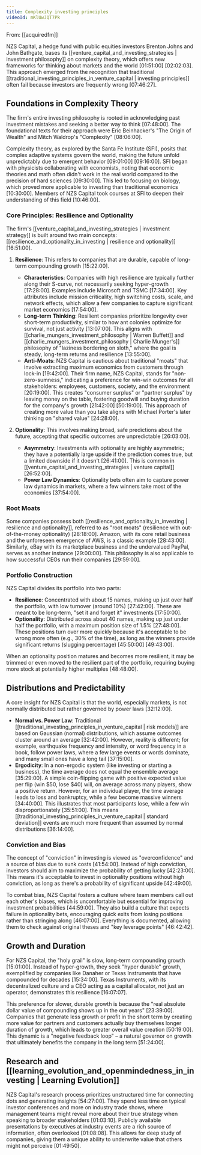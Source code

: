 ```yaml
---
title: Complexity investing principles
videoId: mKlUwJQT7Pk
---
```


From: [[acquiredfm]] <br/> 

NZS Capital, a hedge fund with public equities investors Brenton Johns and John Bathgate, bases its [[venture_capital_and_investing_strategies | investment philosophy]] on complexity theory, which offers new frameworks for thinking about markets and the world <a class="yt-timestamp" data-t="01:51:00">[01:51:00]</a> <a class="yt-timestamp" data-t="02:02:03">[02:02:03]</a>. This approach emerged from the recognition that traditional [[traditional_investing_principles_in_venture_capital | investing principles]] often fail because investors are frequently wrong <a class="yt-timestamp" data-t="07:46:27">[07:46:27]</a>.

## Foundations in Complexity Theory
The firm's entire investing philosophy is rooted in acknowledging past investment mistakes and seeking a better way to think <a class="yt-timestamp" data-t="07:48:00">[07:48:00]</a>. The foundational texts for their approach were Eric Beinhacker's "The Origin of Wealth" and Mitch Waldrop's "Complexity" <a class="yt-timestamp" data-t="08:06:00">[08:06:00]</a>.

Complexity theory, as explored by the Santa Fe Institute (SFI), posits that complex adaptive systems govern the world, making the future unfold unpredictably due to emergent behavior <a class="yt-timestamp" data-t="09:01:00">[09:01:00]</a> <a class="yt-timestamp" data-t="09:16:00">[09:16:00]</a>. SFI began with physicists collaborating with economists, noting that economic theories and math often didn't work in the real world compared to the precision of hard sciences <a class="yt-timestamp" data-t="09:30:00">[09:30:00]</a>. This led to focusing on biology, which proved more applicable to investing than traditional economics <a class="yt-timestamp" data-t="10:30:00">[10:30:00]</a>. Members of NZS Capital took courses at SFI to deepen their understanding of this field <a class="yt-timestamp" data-t="10:46:00">[10:46:00]</a>.

### Core Principles: Resilience and Optionality
The firm's [[venture_capital_and_investing_strategies | investment strategy]] is built around two main concepts: [[resilience_and_optionality_in_investing | resilience and optionality]] <a class="yt-timestamp" data-t="16:51:00">[16:51:00]</a>.

1.  **Resilience**: This refers to companies that are durable, capable of long-term compounding growth <a class="yt-timestamp" data-t="15:22:00">[15:22:00]</a>.
    *   **Characteristics**: Companies with high resilience are typically further along their S-curve, not necessarily seeking hyper-growth <a class="yt-timestamp" data-t="17:28:00">[17:28:00]</a>. Examples include Microsoft and TSMC <a class="yt-timestamp" data-t="17:34:00">[17:34:00]</a>. Key attributes include mission criticality, high switching costs, scale, and network effects, which allow a few companies to capture significant market economics <a class="yt-timestamp" data-t="17:54:00">[17:54:00]</a>.
    *   **Long-term Thinking**: Resilient companies prioritize longevity over short-term productivity, similar to how ant colonies optimize for survival, not just activity <a class="yt-timestamp" data-t="13:07:00">[13:07:00]</a>. This aligns with [[charlie_mungers_investment_philosophy | Warren Buffett]] and [[charlie_mungers_investment_philosophy | Charlie Munger's]] philosophy of "laziness bordering on sloth," where the goal is steady, long-term returns and resilience <a class="yt-timestamp" data-t="13:55:00">[13:55:00]</a>.
    *   **Anti-Moats**: NZS Capital is cautious about traditional "moats" that involve extracting maximum economics from customers through lock-in <a class="yt-timestamp" data-t="19:42:00">[19:42:00]</a>. Their firm name, NZS Capital, stands for "non-zero-sumness," indicating a preference for win-win outcomes for all stakeholders: employees, customers, society, and the environment <a class="yt-timestamp" data-t="20:19:00">[20:19:00]</a>. This creates "consumer surplus" or "partner surplus" by leaving money on the table, fostering goodwill and buying duration for the company's growth <a class="yt-timestamp" data-t="21:42:00">[21:42:00]</a> <a class="yt-timestamp" data-t="50:19:00">[50:19:00]</a>. This approach of creating more value than you take aligns with Michael Porter's later thinking on "shared value" <a class="yt-timestamp" data-t="24:28:00">[24:28:00]</a>.

2.  **Optionality**: This involves making broad, safe predictions about the future, accepting that specific outcomes are unpredictable <a class="yt-timestamp" data-t="26:03:00">[26:03:00]</a>.
    *   **Asymmetry**: Investments with optionality are highly asymmetric; they have a potentially large upside if the prediction comes true, but a limited downside if it doesn't <a class="yt-timestamp" data-t="26:41:00">[26:41:00]</a>. This is common in [[venture_capital_and_investing_strategies | venture capital]] <a class="yt-timestamp" data-t="26:52:00">[26:52:00]</a>.
    *   **Power Law Dynamics**: Optionality bets often aim to capture power law dynamics in markets, where a few winners take most of the economics <a class="yt-timestamp" data-t="37:54:00">[37:54:00]</a>.

### Root Moats
Some companies possess both [[resilience_and_optionality_in_investing | resilience and optionality]], referred to as "root moats" (resilience with out-of-the-money optionality) <a class="yt-timestamp" data-t="28:18:00">[28:18:00]</a>. Amazon, with its core retail business and the unforeseen emergence of AWS, is a classic example <a class="yt-timestamp" data-t="28:43:00">[28:43:00]</a>. Similarly, eBay with its marketplace business and the undervalued PayPal, serves as another instance <a class="yt-timestamp" data-t="29:00:00">[29:00:00]</a>. This philosophy is also applicable to how successful CEOs run their companies <a class="yt-timestamp" data-t="29:59:00">[29:59:00]</a>.

### Portfolio Construction
NZS Capital divides its portfolio into two parts:
*   **Resilience**: Concentrated with about 15 names, making up just over half the portfolio, with low turnover (around 10%) <a class="yt-timestamp" data-t="27:42:00">[27:42:00]</a>. These are meant to be long-term, "set it and forget it" investments <a class="yt-timestamp" data-t="17:50:00">[17:50:00]</a>.
*   **Optionality**: Distributed across about 40 names, making up just under half the portfolio, with a maximum position size of 1.5% <a class="yt-timestamp" data-t="27:48:00">[27:48:00]</a>. These positions turn over more quickly because it's acceptable to be wrong more often (e.g., 30% of the time), as long as the winners provide significant returns (slugging percentage) <a class="yt-timestamp" data-t="45:50:00">[45:50:00]</a> <a class="yt-timestamp" data-t="49:43:00">[49:43:00]</a>.

When an optionality position matures and becomes more resilient, it may be trimmed or even moved to the resilient part of the portfolio, requiring buying more stock at potentially higher multiples <a class="yt-timestamp" data-t="48:48:00">[48:48:00]</a>.

## Distributions and Predictability
A core insight for NZS Capital is that the world, especially markets, is not normally distributed but rather governed by power laws <a class="yt-timestamp" data-t="32:12:00">[32:12:00]</a>.
*   **Normal vs. Power Law**: Traditional [[traditional_investing_principles_in_venture_capital | risk models]] are based on Gaussian (normal) distributions, which assume outcomes cluster around an average <a class="yt-timestamp" data-t="32:42:00">[32:42:00]</a>. However, reality is different; for example, earthquake frequency and intensity, or word frequency in a book, follow power laws, where a few large events or words dominate, and many small ones have a long tail <a class="yt-timestamp" data-t="37:15:00">[37:15:00]</a>.
*   **Ergodicity**: In a non-ergodic system (like investing or starting a business), the time average does not equal the ensemble average <a class="yt-timestamp" data-t="35:29:00">[35:29:00]</a>. A simple coin-flipping game with positive expected value per flip (win $50, lose $40) will, on average across many players, show a positive return. However, for an individual player, the time average leads to loss and bankruptcy, while a few become massive winners <a class="yt-timestamp" data-t="34:40:00">[34:40:00]</a>. This illustrates that most participants lose, while a few win disproportionately <a class="yt-timestamp" data-t="35:51:00">[35:51:00]</a>. This means [[traditional_investing_principles_in_venture_capital | standard deviation]] events are much more frequent than assumed by normal distributions <a class="yt-timestamp" data-t="36:14:00">[36:14:00]</a>.

### Conviction and Bias
The concept of "conviction" in investing is viewed as "overconfidence" and a source of bias due to sunk costs <a class="yt-timestamp" data-t="41:54:00">[41:54:00]</a>. Instead of high conviction, investors should aim to maximize the probability of getting lucky <a class="yt-timestamp" data-t="42:23:00">[42:23:00]</a>. This means it's acceptable to invest in optionality positions without high conviction, as long as there's a probability of significant upside <a class="yt-timestamp" data-t="42:49:00">[42:49:00]</a>.

To combat bias, NZS Capital fosters a culture where team members call out each other's biases, which is uncomfortable but essential for improving investment probabilities <a class="yt-timestamp" data-t="44:59:00">[44:59:00]</a>. They also build a culture that expects failure in optionality bets, encouraging quick exits from losing positions rather than stringing along <a class="yt-timestamp" data-t="46:07:00">[46:07:00]</a>. Everything is documented, allowing them to check against original theses and "key leverage points" <a class="yt-timestamp" data-t="46:42:00">[46:42:42]</a>.

## Growth and Duration
For NZS Capital, the "holy grail" is slow, long-term compounding growth <a class="yt-timestamp" data-t="15:01:00">[15:01:00]</a>. Instead of hyper-growth, they seek "hyper durable" growth, exemplified by companies like Danaher or Texas Instruments that have compounded for decades <a class="yt-timestamp" data-t="15:34:00">[15:34:00]</a>. Texas Instruments, with its decentralized culture and a CEO acting as a capital allocator, not just an operator, demonstrates this resilience <a class="yt-timestamp" data-t="16:07:00">[16:07:07]</a>.

This preference for slower, durable growth is because the "real absolute dollar value of compounding shows up in the out years" <a class="yt-timestamp" data-t="23:39:00">[23:39:00]</a>. Companies that generate less growth or profit in the short term by creating more value for partners and customers actually buy themselves longer duration of growth, which leads to greater overall value creation <a class="yt-timestamp" data-t="50:19:00">[50:19:00]</a>. This dynamic is a "negative feedback loop" – a natural governor on growth that ultimately benefits the company in the long term <a class="yt-timestamp" data-t="51:24:00">[51:24:00]</a>.

## Research and [[learning_evolution_and_openmindedness_in_investing | Learning Evolution]]
NZS Capital's research process prioritizes unstructured time for connecting dots and generating insights <a class="yt-timestamp" data-t="54:27:00">[54:27:00]</a>. They spend less time on typical investor conferences and more on industry trade shows, where management teams might reveal more about their true strategy when speaking to broader stakeholders <a class="yt-timestamp" data-t="01:03:10">[01:03:10]</a>. Publicly available presentations by executives at industry events are a rich source of information, often overlooked <a class="yt-timestamp" data-t="01:08:08">[01:08:08]</a>. This allows for deep study of companies, giving them a unique ability to underwrite value that others might not perceive <a class="yt-timestamp" data-t="01:49:50">[01:49:50]</a>.